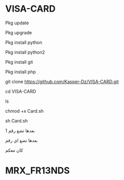 # VISA-CARD

Pkg update

Pkg upgrade

Pkg install python

Pkg install python2

Pkg install git 

Pkg install  php

git clone https://github.com/Kasper-Dz/VISA-CARD.git

cd VISA-CARD

ls

chmod +x Card.sh

sh Card.sh

بعدها تضع رقم 1

بعدها تضع اي رقم 

كان معكم 

# MRX_FR13NDS
